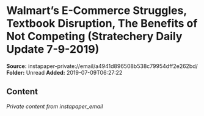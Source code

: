 # Walmart’s E-Commerce Struggles, Textbook Disruption, The Benefits of Not Competing (Stratechery Daily Update 7-9-2019)

**Source:** instapaper-private://email/a4941d896508b538c79954dff2e262bd/
**Folder:** Unread
**Added:** 2019-07-09T06:27:22




## Content
*Private content from instapaper_email*
